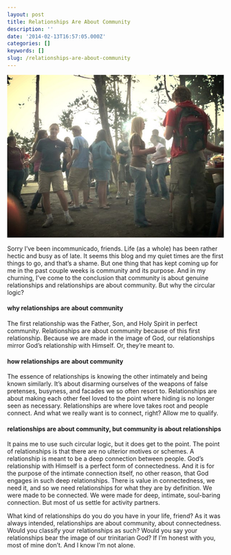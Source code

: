 ```yaml
---
layout: post
title: Relationships Are About Community
description: ''
date: '2014-02-13T16:57:05.000Z'
categories: []
keywords: []
slug: /relationships-are-about-community
---
```


![](../images/cookout-outdoors.jpg)

Sorry I’ve been incommunicado, friends. Life (as a whole) has been rather hectic and busy as of late. It seems this blog and my quiet times are the first things to go, and that’s a shame. But one thing that has kept coming up for me in the past couple weeks is community and its purpose. And in my churning, I’ve come to the conclusion that community is about genuine relationships and relationships are about community. But why the circular logic?<!--more-->

#### why relationships are about community

The first relationship was the Father, Son, and Holy Spirit in perfect community. Relationships are about community because of this first relationship. Because we are made in the image of God, our relationships mirror God’s relationship with Himself. Or, they’re meant to.

#### how relationships are about community

The essence of relationships is knowing the other intimately and being known similarly. It’s about disarming ourselves of the weapons of false pretenses, busyness, and facades we so often resort to. Relationships are about making each other feel loved to the point where hiding is no longer seen as necessary. Relationships are where love takes root and people connect. And what we really want is to connect, right? Allow me to qualify.

#### relationships are about community, but community is about relationships

It pains me to use such circular logic, but it does get to the point. The point of relationships is that there are no ulterior motives or schemes. A relationship is meant to be a deep connection between people. God’s relationship with Himself is a perfect form of connectedness. And it is for the purpose of the intimate connection itself, no other reason, that God engages in such deep relationships. There is value in connectedness, we need it, and so we need relationships for what they are by definition. We were made to be connected. We were made for deep, intimate, soul-baring connection. But most of us settle for activity partners.

What kind of relationships do you do you have in your life, friend? As it was always intended, relationships are about community, about connectedness. Would you classify your relationships as such? Would you say your relationships bear the image of our trinitarian God? If I’m honest with you, most of mine don’t. And I know I’m not alone.